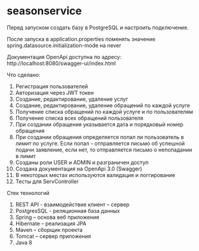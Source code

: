 # seasonservice

Перед запуском создать базу в PostgreSQL и настроить подключение.



После запуска в application.properties поменять значение spring.datasource.initialization-mode на never 

Документация OpenApi доступна по адресу: http://localhost:8080/swagger-ui/index.html


Что сделано:
1) Регистрация пользователей
2) Авторизация через JWT токен
3) Создание, редактирование, удаление услуг
4) Создание, редактирование, удаление обращений по каждой услуге
5) Получение списка обращений по каждой услуге и по пользователям
6) Получение списка всех обращений пользователя
7) При создании обращения указывается дата и порядковый номер обращения
8) При создании обращения определяется попал ли пользователь в лимит по услуге. Если попал - отправляется письмо об успешной подачн заявление, если нет, то отправляется письмо о непопадании в лимит
9) Созданы роли USER и ADMIN и разграничен доступ
10) Создана документация на OpenApi 3.0 (Swagger)
11) В некоторых местах используются валидация и логгирование
12) Тесты для ServController

Стек технологий
1. REST API - взаимодействие клиент – сервер
2. PostgresSQL - реляционная база данных
3. Spring – основа веб приложения
4. Hibernate – реализация JPA
5. Maven – сборщик проекта
6. Tomcat – сервер приложения
7. Java 8
